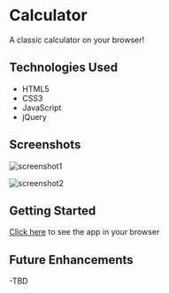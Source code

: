 # Calculator

A classic calculator on your browser!

## Technologies Used
- HTML5
- CSS3
- JavaScript
- jQuery

## Screenshots
![screenshot1]()

![screenshot2]()

## Getting Started

[Click here](#) to see the app in your browser

## Future Enhancements 
-TBD

